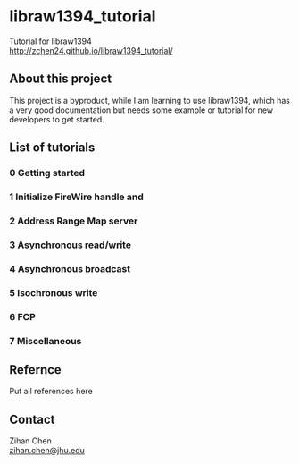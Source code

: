 libraw1394_tutorial
===================

Tutorial for libraw1394   
http://zchen24.github.io/libraw1394_tutorial/


## About this project
This project is a byproduct, while I am learning to use libraw1394, which has a very good documentation but needs some example or tutorial for new developers to get started. 

## List of tutorials 
### 0 Getting started 

### 1 Initialize FireWire handle and

### 2 Address Range Map server

### 3 Asynchronous read/write 

### 4 Asynchronous broadcast

### 5 Isochronous write

### 6 FCP 

### 7 Miscellaneous


## Refernce  
Put all references here

## Contact
Zihan Chen  
zihan.chen@jhu.edu  


